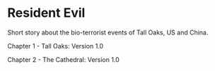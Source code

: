 # Resident Evil

Short story about the bio-terrorist events of Tall Oaks, US and China.

Chapter 1 - Tall Oaks: Version 1.0

Chapter 2 - The Cathedral: Version 1.0